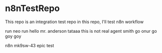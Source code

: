 # n8nTestRepo
This repo is an integration test repo
in this repo, I'll test n8n workflow

run neo run
hello mr. anderson
tataaa
this is not real
agent smith
go onur go
goy goy

n8n mk9sw-43 epic test
